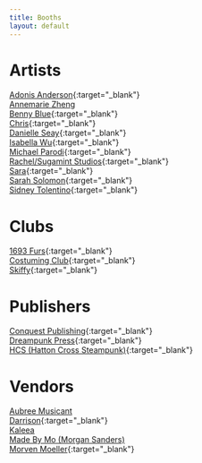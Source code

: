 ```yaml
---
title: Booths
layout: default
---
```


# Artists
[Adonis Anderson](https://ko-fi.com/donisndoughboy){:target="_blank"} <br>
[Annemarie Zheng]() <br>
[Benny Blue](https://benny.blue){:target="_blank"}<br>
[Chris](https://sites.google.com/email.wm.edu/works-for-print/commissionoriginal-art){:target="_blank"}<br>
[Danielle Seay](https://www.instagram.com/danyellysdoodles/?hl=en){:target="_blank"} <br>
[Isabella Wu](https://twitter.com/coeurvus){:target="_blank"} <br>
[Michael Parodi](https://www.mastercreationsenterprises.com/){:target="_blank"} <br>
[Rachel/Sugamint Studios](https://twitter.com/sugamintyy){:target="_blank"} <br>
[Sara](https://mobile.twitter.com/spaceseals){:target="_blank"} <br>
[Sarah Solomon](https://www.facebook.com/PisPens/){:target="_blank"} <br>
[Sidney Tolentino](simikae.tumblr.com){:target="_blank"} <br>

# Clubs
[1693 Furs](tribelink.wm.edu/organization/1693furs){:target="_blank"} <br>
[Costuming Club](https://tribelink.wm.edu/organization/costuming){:target="_blank"} <br>
[Skiffy](https://twitter.com/wmskiffy){:target="_blank"} <br>

# Publishers
[Conquest Publishing](https://conquestuniverse.com/){:target="_blank"} <br>
[Dreampunk Press](https://www.dreampunkpress.com/){:target="_blank"} <br>
[HCS (Hatton Cross Steampunk)](https://chalagi1.wixsite.com/hcspub){:target="_blank"} <br>

# Vendors
[Aubree Musicant]() <br>
[Darrison](https://tinyurl.com/3b2zdvhp){:target="_blank"} <br>
[Kaleea]() <br>
[Made By Mo (Morgan Sanders) ]() <br>
[Morven Moeller](https://portfolimo.com/){:target="_blank"}
